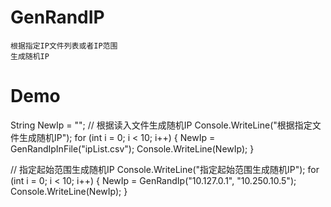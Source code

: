 # GenRandIP
    根据指定IP文件列表或者IP范围
    生成随机IP


# Demo
String NewIp = "";
// 根据读入文件生成随机IP
Console.WriteLine("根据指定文件生成随机IP");
for (int i = 0; i < 10; i++)
{
    NewIp = GenRandIpInFile("ipList.csv");
    Console.WriteLine(NewIp);
}

// 指定起始范围生成随机IP
Console.WriteLine("指定起始范围生成随机IP");
for (int i = 0; i < 10; i++)
{
    NewIp = GenRandIp("10.127.0.1", "10.250.10.5");
    Console.WriteLine(NewIp);
}
